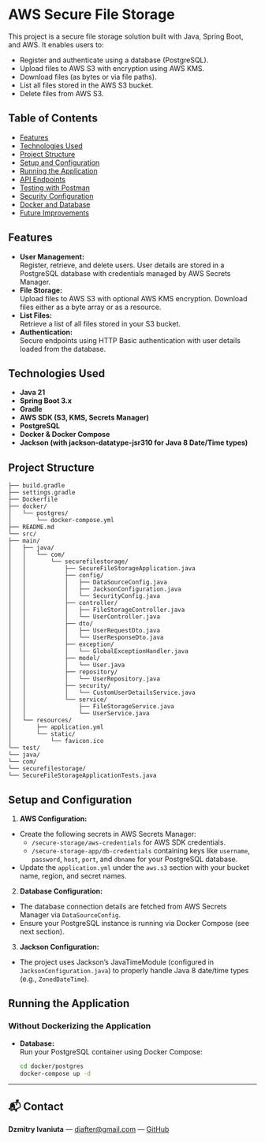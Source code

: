 # AWS Secure File Storage

This project is a secure file storage solution built with Java, Spring Boot, and AWS. It enables users to:
- Register and authenticate using a database (PostgreSQL).
- Upload files to AWS S3 with encryption using AWS KMS.
- Download files (as bytes or via file paths).
- List all files stored in the AWS S3 bucket.
- Delete files from AWS S3.

## Table of Contents

- [Features](#features)
- [Technologies Used](#technologies-used)
- [Project Structure](#project-structure)
- [Setup and Configuration](#setup-and-configuration)
- [Running the Application](#running-the-application)
- [API Endpoints](#api-endpoints)
- [Testing with Postman](#testing-with-postman)
- [Security Configuration](#security-configuration)
- [Docker and Database](#docker-and-database)
- [Future Improvements](#future-improvements)

## Features

- **User Management:**  
  Register, retrieve, and delete users. User details are stored in a PostgreSQL database with credentials managed by AWS Secrets Manager.
- **File Storage:**  
  Upload files to AWS S3 with optional AWS KMS encryption. Download files either as a byte array or as a resource.
- **List Files:**  
  Retrieve a list of all files stored in your S3 bucket.
- **Authentication:**  
  Secure endpoints using HTTP Basic authentication with user details loaded from the database.

## Technologies Used

- **Java 21**
- **Spring Boot 3.x**
- **Gradle**
- **AWS SDK (S3, KMS, Secrets Manager)**
- **PostgreSQL**
- **Docker & Docker Compose**
- **Jackson (with jackson-datatype-jsr310 for Java 8 Date/Time types)**

## Project Structure

```aws-secure-file-storage/
├── build.gradle
├── settings.gradle
├── Dockerfile
├── docker/
│   └── postgres/
│       └── docker-compose.yml
├── README.md
└── src/
├── main/
│   ├── java/
│   │   └── com/
│   │       └── securefilestorage/
│   │           ├── SecureFileStorageApplication.java
│   │           ├── config/
│   │           │   ├── DataSourceConfig.java
│   │           │   ├── JacksonConfiguration.java
│   │           │   └── SecurityConfig.java
│   │           ├── controller/
│   │           │   ├── FileStorageController.java
│   │           │   └── UserController.java
│   │           ├── dto/
│   │           │   ├── UserRequestDto.java
│   │           │   └── UserResponseDto.java
│   │           ├── exception/
│   │           │   └── GlobalExceptionHandler.java
│   │           ├── model/
│   │           │   └── User.java
│   │           ├── repository/
│   │           │   └── UserRepository.java
│   │           ├── security/
│   │           │   └── CustomUserDetailsService.java
│   │           └── service/
│   │               ├── FileStorageService.java
│   │               └── UserService.java
│   └── resources/
│       ├── application.yml
│       └── static/
│           └── favicon.ico
└── test/
└── java/
└── com/
└── securefilestorage/
└── SecureFileStorageApplicationTests.java
```


## Setup and Configuration

1. **AWS Configuration:**
  - Create the following secrets in AWS Secrets Manager:
    - `/secure-storage/aws-credentials` for AWS SDK credentials.
    - `/secure-storage-app/db-credentials` containing keys like `username`, `password`, `host`, `port`, and `dbname` for your PostgreSQL database.
  - Update the `application.yml` under the `aws.s3` section with your bucket name, region, and secret names.

2. **Database Configuration:**
  - The database connection details are fetched from AWS Secrets Manager via `DataSourceConfig`.
  - Ensure your PostgreSQL instance is running via Docker Compose (see next section).

3. **Jackson Configuration:**
  - The project uses Jackson’s JavaTimeModule (configured in `JacksonConfiguration.java`) to properly handle Java 8 date/time types (e.g., `ZonedDateTime`).

## Running the Application

### Without Dockerizing the Application

- **Database:**  
  Run your PostgreSQL container using Docker Compose:
  ```bash
  cd docker/postgres
  docker-compose up -d

---

## 📬 Contact

**Dzmitry Ivaniuta** — [diafter@gmail.com](mailto:diafter@gmail.com) — [GitHub](https://github.com/DimitryIvaniuta)

